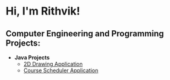 <h1>Hi, I'm Rithvik! </h1>

<h2>Computer Engineering and Programming Projects:</h2>

- <b>Java Projects</b>
  - [2D Drawing Application](https://github.com/rshetty26/2DDrawingApplication)
  - [Course Scheduler Application](https://github.com/rshetty26/CourseSchedulerApplication)
